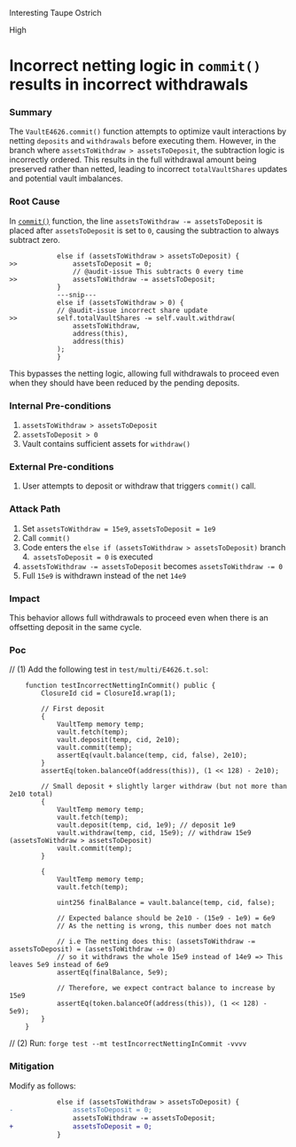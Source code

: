 Interesting Taupe Ostrich

High

# Incorrect netting logic in `commit()` results in incorrect withdrawals

### Summary

The `VaultE4626.commit()` function attempts to optimize vault interactions by netting `deposits` and `withdrawals` before executing them. However, in the branch where `assetsToWithdraw > assetsToDeposit`, the subtraction logic is incorrectly ordered. This results in the full withdrawal amount being preserved rather than netted, leading to incorrect `totalVaultShares` updates and potential vault  imbalances.


### Root Cause

In [`commit()`](https://github.com/sherlock-audit/2025-04-burve/blob/main/Burve/src/multi/vertex/E4626.sol#L71-L74) function, the line `assetsToWithdraw -= assetsToDeposit` is placed after `assetsToDeposit` is set to `0`, causing the subtraction to always subtract zero. 
```solidity
            else if (assetsToWithdraw > assetsToDeposit) {
>>              assetsToDeposit = 0;
                // @audit-issue This subtracts 0 every time
>>              assetsToWithdraw -= assetsToDeposit;
            }
            ---snip---
            else if (assetsToWithdraw > 0) {
            // @audit-issue incorrect share update
>>          self.totalVaultShares -= self.vault.withdraw(
                assetsToWithdraw,
                address(this),
                address(this)
            );
            }
```
This bypasses the netting logic, allowing full withdrawals to proceed even when they should have been reduced by the pending deposits.


### Internal Pre-conditions

1. `assetsToWithdraw > assetsToDeposit`
2. `assetsToDeposit > 0`
3. Vault contains sufficient assets for `withdraw()`


### External Pre-conditions

1. User attempts to deposit or withdraw that triggers `commit()` call.


### Attack Path

1. Set `assetsToWithdraw = 15e9`, `assetsToDeposit = 1e9`
2. Call `commit()`
3. Code enters the `else if (assetsToWithdraw > assetsToDeposit)` branch
4.` assetsToDeposit = 0` is executed
5. `assetsToWithdraw -= assetsToDeposit` becomes `assetsToWithdraw -= 0`
6. Full `15e9` is withdrawn instead of the net `14e9`


### Impact

This behavior allows full withdrawals to proceed even when there is an offsetting deposit in the same cycle.


### Poc
// (1) Add the following test in `test/multi/E4626.t.sol`:
```solidity
    function testIncorrectNettingInCommit() public {
        ClosureId cid = ClosureId.wrap(1);

        // First deposit
        {
            VaultTemp memory temp;
            vault.fetch(temp);
            vault.deposit(temp, cid, 2e10);
            vault.commit(temp);
            assertEq(vault.balance(temp, cid, false), 2e10);
        }
        assertEq(token.balanceOf(address(this)), (1 << 128) - 2e10);

        // Small deposit + slightly larger withdraw (but not more than 2e10 total)
        {
            VaultTemp memory temp;
            vault.fetch(temp);
            vault.deposit(temp, cid, 1e9); // deposit 1e9
            vault.withdraw(temp, cid, 15e9); // withdraw 15e9 (assetsToWithdraw > assetsToDeposit)
            vault.commit(temp);
        }

        {
            VaultTemp memory temp;
            vault.fetch(temp);

            uint256 finalBalance = vault.balance(temp, cid, false);

            // Expected balance should be 2e10 - (15e9 - 1e9) = 6e9
            // As the netting is wrong, this number does not match

            // i.e The netting does this: (assetsToWithdraw -= assetsToDeposit) = (assetsToWithdraw -= 0)
            // so it withdraws the whole 15e9 instead of 14e9 => This leaves 5e9 instead of 6e9
            assertEq(finalBalance, 5e9);

            // Therefore, we expect contract balance to increase by 15e9
            assertEq(token.balanceOf(address(this)), (1 << 128) - 5e9);
        }
    }
```
// (2) Run: `forge test --mt testIncorrectNettingInCommit -vvvv`


### Mitigation

Modify as follows:
```diff
            else if (assetsToWithdraw > assetsToDeposit) {
-               assetsToDeposit = 0;
                assetsToWithdraw -= assetsToDeposit;
+               assetsToDeposit = 0;
            }
```
